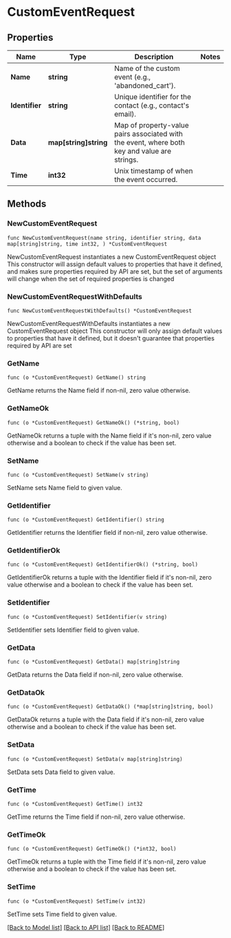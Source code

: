 # CustomEventRequest

## Properties

Name | Type | Description | Notes
------------ | ------------- | ------------- | -------------
**Name** | **string** | Name of the custom event (e.g., &#39;abandoned_cart&#39;). | 
**Identifier** | **string** | Unique identifier for the contact (e.g., contact&#39;s email). | 
**Data** | **map[string]string** | Map of property-value pairs associated with the event, where both key and value are strings. | 
**Time** | **int32** | Unix timestamp of when the event occurred. | 

## Methods

### NewCustomEventRequest

`func NewCustomEventRequest(name string, identifier string, data map[string]string, time int32, ) *CustomEventRequest`

NewCustomEventRequest instantiates a new CustomEventRequest object
This constructor will assign default values to properties that have it defined,
and makes sure properties required by API are set, but the set of arguments
will change when the set of required properties is changed

### NewCustomEventRequestWithDefaults

`func NewCustomEventRequestWithDefaults() *CustomEventRequest`

NewCustomEventRequestWithDefaults instantiates a new CustomEventRequest object
This constructor will only assign default values to properties that have it defined,
but it doesn't guarantee that properties required by API are set

### GetName

`func (o *CustomEventRequest) GetName() string`

GetName returns the Name field if non-nil, zero value otherwise.

### GetNameOk

`func (o *CustomEventRequest) GetNameOk() (*string, bool)`

GetNameOk returns a tuple with the Name field if it's non-nil, zero value otherwise
and a boolean to check if the value has been set.

### SetName

`func (o *CustomEventRequest) SetName(v string)`

SetName sets Name field to given value.


### GetIdentifier

`func (o *CustomEventRequest) GetIdentifier() string`

GetIdentifier returns the Identifier field if non-nil, zero value otherwise.

### GetIdentifierOk

`func (o *CustomEventRequest) GetIdentifierOk() (*string, bool)`

GetIdentifierOk returns a tuple with the Identifier field if it's non-nil, zero value otherwise
and a boolean to check if the value has been set.

### SetIdentifier

`func (o *CustomEventRequest) SetIdentifier(v string)`

SetIdentifier sets Identifier field to given value.


### GetData

`func (o *CustomEventRequest) GetData() map[string]string`

GetData returns the Data field if non-nil, zero value otherwise.

### GetDataOk

`func (o *CustomEventRequest) GetDataOk() (*map[string]string, bool)`

GetDataOk returns a tuple with the Data field if it's non-nil, zero value otherwise
and a boolean to check if the value has been set.

### SetData

`func (o *CustomEventRequest) SetData(v map[string]string)`

SetData sets Data field to given value.


### GetTime

`func (o *CustomEventRequest) GetTime() int32`

GetTime returns the Time field if non-nil, zero value otherwise.

### GetTimeOk

`func (o *CustomEventRequest) GetTimeOk() (*int32, bool)`

GetTimeOk returns a tuple with the Time field if it's non-nil, zero value otherwise
and a boolean to check if the value has been set.

### SetTime

`func (o *CustomEventRequest) SetTime(v int32)`

SetTime sets Time field to given value.



[[Back to Model list]](../README.md#documentation-for-models) [[Back to API list]](../README.md#documentation-for-api-endpoints) [[Back to README]](../README.md)


